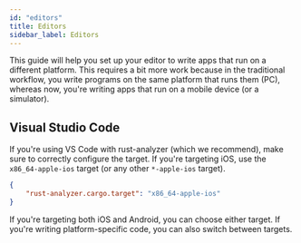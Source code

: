 ```yaml
---
id: "editors"
title: Editors
sidebar_label: Editors
---
```


This guide will help you set up your editor to write apps that run on a
different platform. This requires a bit more work because in the traditional
workflow, you write programs on the same platform that runs them (PC), whereas
now, you're writing apps that run on a mobile device (or a simulator).

## Visual Studio Code

If you're using VS Code with rust-analyzer (which we recommend), make sure to
correctly configure the target. If you're targeting iOS, use the
`x86_64-apple-ios` target (or any other `*-apple-ios` target).

```json title=".vscode/settings.json"
{
    "rust-analyzer.cargo.target": "x86_64-apple-ios"
}
```

If you're targeting both iOS and Android, you can choose either target. If
you're writing platform-specific code, you can also switch between targets.
